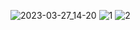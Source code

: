 ![2023-03-27_14-20](https://user-images.githubusercontent.com/38511130/228017736-135691aa-189f-42bb-9466-46474a364f31.png)
![1](https://user-images.githubusercontent.com/38511130/228016689-f0913798-dbac-4e88-8a93-028224fe6c0f.png)
![2](https://user-images.githubusercontent.com/38511130/228016693-16a6c57d-45bf-40e8-a6ae-e229b5c0980d.png)


